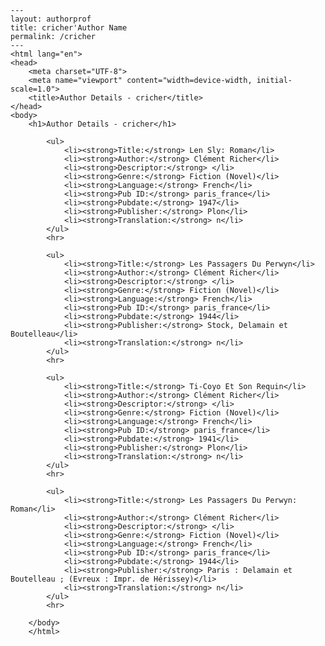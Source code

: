 
    ---
    layout: authorprof
    title: cricher'Author Name 
    permalink: /cricher
    ---
    <html lang="en">
    <head>
        <meta charset="UTF-8">
        <meta name="viewport" content="width=device-width, initial-scale=1.0">
        <title>Author Details - cricher</title>
    </head>
    <body>
        <h1>Author Details - cricher</h1>
        
            <ul>
                <li><strong>Title:</strong> Len Sly: Roman</li>
                <li><strong>Author:</strong> Clément Richer</li>
                <li><strong>Descriptor:</strong> </li>
                <li><strong>Genre:</strong> Fiction (Novel)</li>
                <li><strong>Language:</strong> French</li>
                <li><strong>Pub ID:</strong> paris_france</li>
                <li><strong>Pubdate:</strong> 1947</li>
                <li><strong>Publisher:</strong> Plon</li>
                <li><strong>Translation:</strong> n</li>
            </ul>
            <hr>
            
            <ul>
                <li><strong>Title:</strong> Les Passagers Du Perwyn</li>
                <li><strong>Author:</strong> Clément Richer</li>
                <li><strong>Descriptor:</strong> </li>
                <li><strong>Genre:</strong> Fiction (Novel)</li>
                <li><strong>Language:</strong> French</li>
                <li><strong>Pub ID:</strong> paris_france</li>
                <li><strong>Pubdate:</strong> 1944</li>
                <li><strong>Publisher:</strong> Stock, Delamain et Boutelleau</li>
                <li><strong>Translation:</strong> n</li>
            </ul>
            <hr>
            
            <ul>
                <li><strong>Title:</strong> Ti-Coyo Et Son Requin</li>
                <li><strong>Author:</strong> Clément Richer</li>
                <li><strong>Descriptor:</strong> </li>
                <li><strong>Genre:</strong> Fiction (Novel)</li>
                <li><strong>Language:</strong> French</li>
                <li><strong>Pub ID:</strong> paris_france</li>
                <li><strong>Pubdate:</strong> 1941</li>
                <li><strong>Publisher:</strong> Plon</li>
                <li><strong>Translation:</strong> n</li>
            </ul>
            <hr>
            
            <ul>
                <li><strong>Title:</strong> Les Passagers Du Perwyn: Roman</li>
                <li><strong>Author:</strong> Clément Richer</li>
                <li><strong>Descriptor:</strong> </li>
                <li><strong>Genre:</strong> Fiction (Novel)</li>
                <li><strong>Language:</strong> French</li>
                <li><strong>Pub ID:</strong> paris_france</li>
                <li><strong>Pubdate:</strong> 1944</li>
                <li><strong>Publisher:</strong> Paris : Delamain et Boutelleau ; (Evreux : Impr. de Hérissey)</li>
                <li><strong>Translation:</strong> n</li>
            </ul>
            <hr>
            
        </body>
        </html>
        